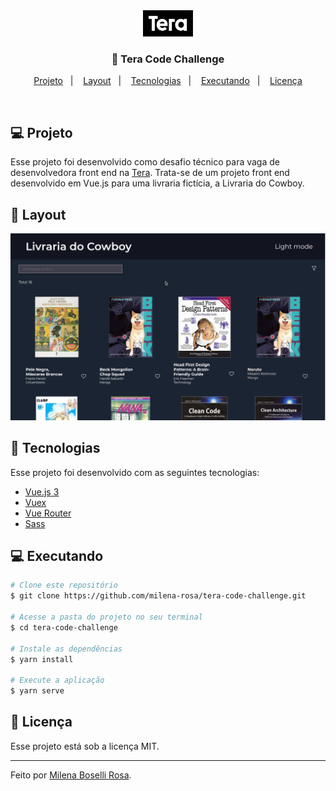 <div align="center">
    <img alt="Tera" src=".github/tera-logo.svg" width="80px" />
</div>

<h3 align="center">
  🚀 Tera Code Challenge
</h3>

<p align="center">
  <a href="#project">Projeto</a>&nbsp;&nbsp;&nbsp;|&nbsp;&nbsp;&nbsp;
  <a href="#layout">Layout</a>&nbsp;&nbsp;&nbsp;|&nbsp;&nbsp;&nbsp;
  <a href="#technologies">Tecnologias</a>&nbsp;&nbsp;&nbsp;|&nbsp;&nbsp;&nbsp;
  <a href="#execution">Executando</a>&nbsp;&nbsp;&nbsp;|&nbsp;&nbsp;&nbsp;
  <a href="#license">Licença</a>
</p>
<br>

## <a name="project"></a>💻 Projeto

Esse projeto foi desenvolvido como desafio técnico para vaga de desenvolvedora front end na <a href="https://somostera.com/">Tera</a>. Trata-se de um projeto front end desenvolvido em Vue.js para uma livraria fictícia, a Livraria do Cowboy.

## <a name="layout"></a>🎨 Layout

<p align="center">
    <img alt="Livraria" src=".github/screenshot.png" width="720px" />
</p>

## <a name="technologies"></a>🚀 Tecnologias

Esse projeto foi desenvolvido com as seguintes tecnologias:

- [Vue.js 3](https://v3.vuejs.org/)
- [Vuex](https://vuex.vuejs.org/)
- [Vue Router](https://router.vuejs.org/)
- [Sass](https://sass-lang.com/)

## <a name="execution"></a>💻 Executando

```bash
# Clone este repositório
$ git clone https://github.com/milena-rosa/tera-code-challenge.git

# Acesse a pasta do projeto no seu terminal
$ cd tera-code-challenge

# Instale as dependências
$ yarn install

# Execute a aplicação
$ yarn serve
```

## <a name="license"></a>📝 Licença

Esse projeto está sob a licença MIT.

---

Feito por [Milena Boselli Rosa](https://www.linkedin.com/in/milena-rosa/).
